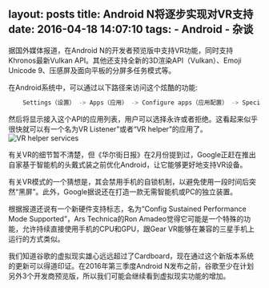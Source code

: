 layout: posts
title: Android N将逐步实现对VR支持
date: 2016-04-18 14:07:10
tags:
    - Android
    - 杂谈
---
据国外媒体报道，在Android N的开发者预览版中支持VR功能，同时支持Khronos最新Vulkan API。其他还支持全新的3D渲染API（Vulkan）、Emoji Unicode 9、压感屏及面向平板的分屏多任务模式等。

在Android系统中，可以通过以下路径来访问这个炫酷的功能:
``` bash
    Settings（设置） -> Apps（应用） -> Configure apps（应用配置） -> Special Access（特殊访问） -> VR helper services（虚拟现实辅助服务）
```
然后将显示接入这个API的应用列表，用户可以选择永许或者拒绝。这看起来似乎很快就可以有一个名为VR Listener”或者“VR helper”的应用了。
![VR helper services](../../../../images/vr_help_services.jpg)

有关VR的细节暂不清楚，但《华尔街日报》在2月份提到过，Google正赶在推出自家基于智能机的头戴式装之前优化Android，让它能够更好地支持VR设备。

有关VR模式的一个猜想是，其会禁用手机的自锁机制，以避免使用一段时间后突然“黑屏”。此外，Google据说还在打造一款无需智能机或PC的独立装置。

根据报道还说有一个新硬件支持标志，名为“Config Sustained Performance Mode Supported”，Ars Technica的Ron Amadeo觉得它可能是一个特殊的功能，允许持续直接使用手机的CPU和GPU，跟Gear VR能够在兼容的三星手机上运行的方式类似。

我们知道谷歌的虚拟现实雄心远远超过了Cardboard，现在通过这个新版本系统的更新可以得道印证。在2016年第三季度Android N发布之前，谷歌至少在计划另外3个开发商预览版，所以我们可能会继续看到虚拟现实功能的增加。